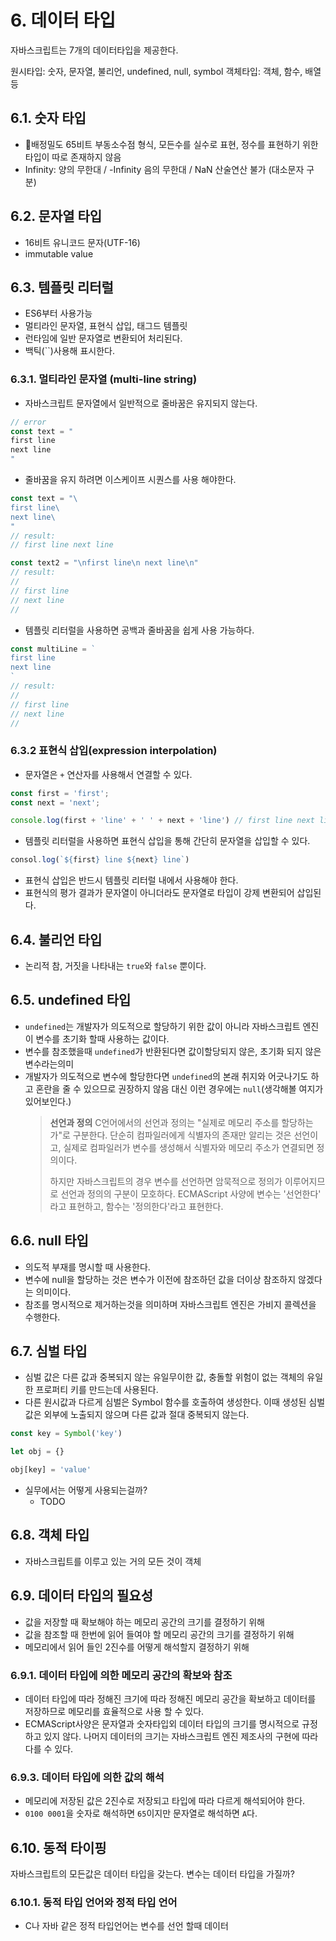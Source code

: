 # 6. 데이터 타입

자바스크립트는 7개의 데이터타입을 제공한다.

원시타입: 숫자, 문자열, 불리언, undefined, null, symbol
객체타입: 객체, 함수, 배열 등

## 6.1. 숫자 타입
* 배정밀도 65비트 부동소수점 형식, 모든수를 실수로 표현, 정수를 표현하기 위한 타입이 따로 존재하지 않음
* Infinity: 양의 무한대 / -Infinity 음의 무한대 / NaN 산술연산 불가 (대소문자 구분)
## 6.2. 문자열 타입
* 16비트 유니코드 문자(UTF-16)
* immutable value
## 6.3. 템플릿 리터럴
* ES6부터 사용가능
* 멀티라인 문자열, 표현식 삽입, 태그드 템플릿
* 런타임에 일반 문자열로 변환되어 처리된다.
* 백틱(\`\`)사용해 표시한다.
### 6.3.1. 멀티라인 문자열 (multi-line string)
* 자바스크립트 문자열에서 일반적으로 줄바꿈은 유지되지 않는다.
```ts
// error
const text = "
first line
next line
"
```
* 줄바꿈을 유지 하려면 이스케이프 시퀀스를 사용 해야한다.
```ts
const text = "\
first line\
next line\
"
// result:
// first line next line

const text2 = "\nfirst line\n next line\n"
// result:
//
// first line
// next line
//
```
* 템플릿 리터럴을 사용하면 공백과 줄바꿈을 쉽게 사용 가능하다.
```ts
const multiLine = `
first line
next line
`
// result:
//
// first line
// next line
//
```

### 6.3.2 표현식 삽입(expression interpolation)
* 문자열은 `+` 연산자를 사용해서 연결할 수 있다.
```ts
const first = 'first';
const next = 'next';

console.log(first + 'line' + ' ' + next + 'line') // first line next line
```
* 템플릿 리터럴을 사용하면 표현식 삽입을 통해 간단히 문자열을 삽입할 수 있다.
```ts
consol.log(`${first} line ${next} line`)
```
* 표현식 삽입은 반드시 템플릿 리터럴 내에서 사용해야 한다. 
* 표현식의 평가 결과가 문자열이 아니더라도 문자열로 타입이 강제 변환되어 삽입된다.
## 6.4.  불리언 타입
* 논리적 참, 거짓을 나타내는 `true`와 `false` 뿐이다.
## 6.5.  undefined 타입
* `undefined`는 개발자가 의도적으로 할당하기 위한 값이 아니라 자바스크립트 엔진이 변수를 초기화 할때 사용하는 값이다.
* 변수를 참조했을때 `undefined`가 반환된다면 값이할당되지 않은, 초기화 되지 않은 변수라는의미
* 개발자가 의도적으로 변수에 할당한다면 `undefined`의 본래 취지와 어긋나기도 하고 혼란을 줄 수 있으므로 권장하지 않음 대신 이런 경우에는 `null`(생각해볼 여지가 있어보인다.)
	> **선언과 정의**
	> C언어에서의 선언과 정의는 "실제로 메모리 주소를 할당하는가"로 구분한다. 단순히 컴파일러에게 식별자의 존재만 알리는 것은 선언이고, 실제로 컴파일러가 변수를 생성해서 식별자와 메모리 주소가 연결되면 정의이다.
	>
	> 하지만 자바스크립트의 경우 변수를 선언하면 암묵적으로 정의가 이루어지므로 선언과 정의의 구분이 모호하다.
	> ECMAScript 사양에 변수는 '선언한다' 라고 표현하고, 함수는 '정의한다'라고 표현한다.

## 6.6. null 타입
* 의도적 부재를 명시할 때 사용한다.
* 변수에 null을 할당하는 것은 변수가 이전에 참조하던 값을 더이상 참조하지 않겠다는 의미이다.
* 참조를 명시적으로 제거하는것을 의미하며 자바스크립트 엔진은 가비지 콜렉션을 수행한다.
## 6.7. 심벌 타입
* 심벌 값은 다른 값과 중복되지 않는 유일무이한 값, 충돌할 위험이 없는 객체의 유일한 프로퍼티 키를 만드는데 사용된다.
* 다른 원시값과 다르게 심벌은 Symbol 함수를 호출하여 생성한다. 이때 생성된 심벌 값은 외부에 노출되지 않으며 다른 값과 절대 중복되지 않는다.
```ts
const key = Symbol('key')

let obj = {}

obj[key] = 'value'
```
* 실무에서는 어떻게 사용되는걸까?
	* TODO
## 6.8. 객체 타입
* 자바스크립트를 이루고 있는 거의 모든 것이 객체
## 6.9. 데이터 타입의 필요성

* 값을 저장할 때 확보해야 하는 메모리 공간의 크기를 결정하기 위해
* 값을 참조할 때 한번에 읽어 들여야 할 메모리 공간의 크기를 결정하기 위해
* 메모리에서 읽어 들인 2진수를 어떻게 해석할지 결정하기 위해
### 6.9.1. 데이터 타입에 의한 메모리 공간의 확보와 참조
* 데이터 타입에 따라 정해진 크기에 따라 정해진 메모리 공간을 확보하고 데이터를 저장하므로 메모리를 효율적으로 사용 할 수 있다.
* ECMAScript사양은 문자열과 숫자타입외 데이터 타입의 크기를 명시적으로 규정하고 있지 않다. 나머지 데이터의 크기는 자바스크립트 엔진 제조사의 구현에 따라 다를 수 있다.
### 6.9.3. 데이터 타입에 의한 값의 해석
* 메모리에 저장된 값은 2진수로 저장되고 타입에 따라 다르게 해석되어야 한다.
* `0100 0001`을 숫자로 해석하면 `65`이지만 문자열로 해석하면 `A`다.

## 6.10. 동적 타이핑
자바스크립트의 모든값은 데이터 타입을 갖는다. 변수는 데이터 타입을 가질까?
### 6.10.1. 동적 타입 언어와 정적 타입 언어 
* C나 자바 같은 정적 타입언어는 변수를 선언 할때 데이터